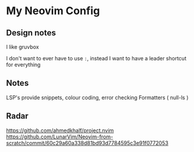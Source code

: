 # My Neovim Config

## Design notes

I like gruvbox

I don't want to ever have to use `:`, instead I want to have a leader shortcut for everything

## Notes 

LSP's provide snippets, colour coding, error checking
Formatters ( null-ls )

## Radar

https://github.com/ahmedkhalf/project.nvim https://github.com/LunarVim/Neovim-from-scratch/commit/60c29a60a338d81bd93d7784595c3e91f0772053

